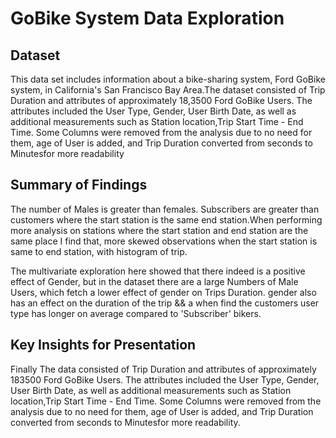 # GoBike System Data Exploration

## Dataset

This data set includes information about a bike-sharing system, Ford GoBike system, 
in California's San Francisco Bay Area.The dataset consisted of Trip Duration and 
attributes of approximately 18,3500 Ford GoBike Users. The attributes included the
User Type, Gender, User Birth Date, as well as additional measurements such as 
Station location,Trip Start Time - End Time. Some Columns were removed from the
analysis due to no need for them, age of User is added, and Trip Duration 
converted from seconds to Minutesfor more readability

## Summary of Findings

The number of Males is greater than females. Subscribers are greater than customers 
where the start station is the same end station.When performing more analysis on 
stations where the start station and end station are the same place I find that, 
more skewed observations when the start station is same to end station, with 
histogram of trip.


The multivariate exploration here showed that there indeed is a positive effect 
of Gender, but in the dataset there are a large Numbers of Male Users, which 
fetch a lower effect of gender on Trips Duration. gender also has an effect on
the duration of the trip && a when find the customers user type has longer on 
average compared to 'Subscriber' bikers.


## Key Insights for Presentation

Finally The data consisted of Trip Duration and attributes of approximately 183500 
Ford GoBike Users. The attributes included the User Type, Gender, User Birth Date, 
as well as additional measurements such as Station location,Trip Start Time - End Time.
Some Columns were removed from the analysis due to no need for them, age of User is 
added, and Trip Duration converted from seconds to Minutesfor more readability.